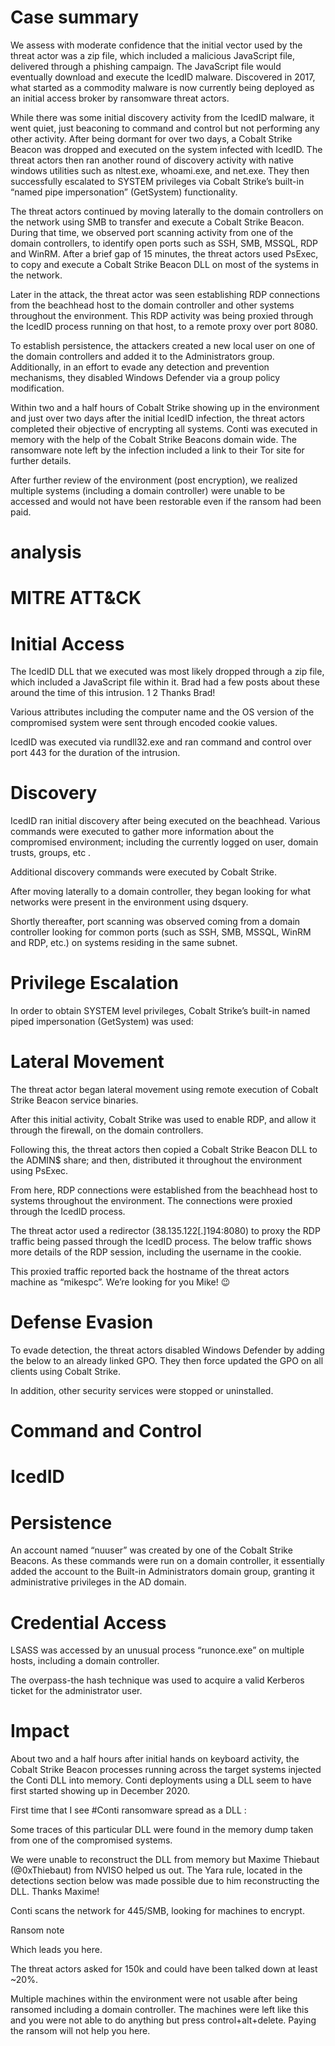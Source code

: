 # Case summary

We assess with moderate confidence that the initial vector used by the threat actor was a zip file, which included a malicious JavaScript file, delivered through a phishing campaign. The JavaScript file would eventually download and execute the IcedID malware. Discovered in 2017, what started as a commodity malware is now currently being deployed as an initial access broker by ransomware threat actors.

While there was some initial discovery activity from the IcedID malware, it went quiet, just beaconing to command and control but not performing any other activity. After being dormant for over two days, a Cobalt Strike Beacon was dropped and executed on the system infected with IcedID. The threat actors then ran another round of discovery activity with native windows utilities such as nltest.exe, whoami.exe, and net.exe. They then successfully escalated to SYSTEM privileges via Cobalt Strike’s built-in “named pipe impersonation” (GetSystem) functionality.

The threat actors continued by moving laterally to the domain controllers on the network using SMB to transfer and execute a Cobalt Strike Beacon. During that time, we observed port scanning activity from one of the domain controllers, to identify open ports such as SSH, SMB, MSSQL, RDP and WinRM. After a brief gap of 15 minutes, the threat actors used PsExec, to copy and execute a Cobalt Strike Beacon DLL on most of the systems in the network.

Later in the attack, the threat actor was seen establishing RDP connections from the beachhead host to the domain controller and other systems throughout the environment. This RDP activity was being proxied through the IcedID process running on that host, to a remote proxy over port 8080.

To establish persistence, the attackers created a new local user on one of the domain controllers and added it to the Administrators group. Additionally, in an effort to evade any detection and prevention mechanisms, they disabled Windows Defender via a group policy modification.

Within two and a half hours of Cobalt Strike showing up in the environment and just over two days after the initial IcedID infection, the threat actors completed their objective of encrypting all systems. Conti was executed in memory with the help of the Cobalt Strike Beacons domain wide. The ransomware note left by the infection included a link to their Tor site for further details.

After further review of the environment (post encryption), we realized multiple systems (including a domain controller) were unable to be accessed and would not have been restorable even if the ransom had been paid.

# analysis

# MITRE ATT&CK

# Initial Access

The IcedID DLL that we executed was most likely dropped through a zip file, which included a JavaScript file within it. Brad had a few posts about these around the time of this intrusion. 1 2 Thanks Brad!

Various attributes including the computer name and the OS version of the compromised system were sent through encoded cookie values.

IcedID was executed via rundll32.exe and ran command and control over port 443 for the duration of the intrusion.

# Discovery

IcedID ran initial discovery after being executed on the beachhead. Various commands were executed to gather more information about the compromised environment; including the currently logged on user, domain trusts, groups, etc .

Additional discovery commands were executed by Cobalt Strike.

After moving laterally to a domain controller, they began looking for what networks were present in the environment using dsquery.

Shortly thereafter, port scanning was observed coming from a domain controller looking for common ports (such as SSH, SMB, MSSQL, WinRM and RDP, etc.) on systems residing in the same subnet.

# Privilege Escalation

In order to obtain SYSTEM level privileges, Cobalt Strike’s built-in named piped impersonation (GetSystem) was used:


# Lateral Movement

The threat actor began lateral movement using remote execution of Cobalt Strike Beacon service binaries.


After this initial activity, Cobalt Strike was used to enable RDP, and allow it through the firewall, on the domain controllers.

Following this, the threat actors then copied a Cobalt Strike Beacon DLL to the ADMIN$ share; and then, distributed it throughout the environment using PsExec.

From here, RDP connections were established from the beachhead host to systems throughout the environment. The connections were proxied through the IcedID process.

The threat actor used a redirector (38.135.122[.]194:8080) to proxy the RDP traffic being passed through the IcedID process. The below traffic shows more details of the RDP session, including the username in the cookie.

This proxied traffic reported back the hostname of the threat actors machine as “mikespc”. We’re looking for you Mike! 😉

# Defense Evasion

To evade detection, the threat actors disabled Windows Defender by adding the below to an already linked GPO. They then force updated the GPO on all clients using Cobalt Strike.

In addition, other security services were stopped or uninstalled.


# Command and Control

# IcedID

# Persistence

An account named “nuuser” was created by one of the Cobalt Strike Beacons. As these commands were run on a domain controller, it essentially added the account to the Built-in Administrators domain group, granting it administrative privileges in the AD domain.

# Credential Access

LSASS was accessed by an unusual process “runonce.exe” on multiple hosts, including a domain controller.


The overpass-the hash technique was used to acquire a valid Kerberos ticket for the administrator user.

# Impact

About two and a half hours after initial hands on keyboard activity, the Cobalt Strike Beacon processes running across the target systems injected the Conti DLL into memory. Conti deployments using a DLL seem to have first started showing up in December 2020.

First time that I see #Conti ransomware spread as a DLL :




Some traces of this particular DLL were found in the memory dump taken from one of the compromised systems.

We were unable to reconstruct the DLL from memory but Maxime Thiebaut (@0xThiebaut) from NVISO helped us out. The Yara rule, located in the detections section below was made possible due to him reconstructing the DLL. Thanks Maxime!

Conti scans the network for 445/SMB, looking for machines to encrypt.

Ransom note

Which leads you here.

The threat actors asked for 150k and could have been talked down at least ~20%.

Multiple machines within the environment were not usable after being ransomed including a domain controller. The machines were left like this and you were not able to do anything but press control+alt+delete. Paying the ransom will not help you here.

